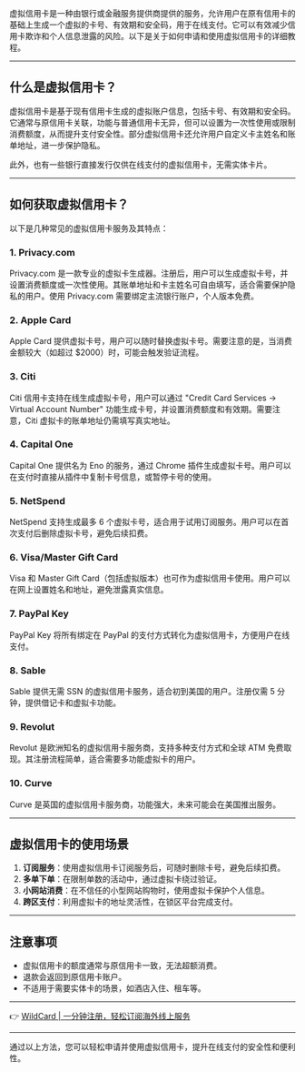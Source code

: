 虚拟信用卡是一种由银行或金融服务提供商提供的服务，允许用户在原有信用卡的基础上生成一个虚拟的卡号、有效期和安全码，用于在线支付。它可以有效减少信用卡欺诈和个人信息泄露的风险。以下是关于如何申请和使用虚拟信用卡的详细教程。

---

## 什么是虚拟信用卡？

虚拟信用卡是基于现有信用卡生成的虚拟账户信息，包括卡号、有效期和安全码。它通常与原信用卡关联，功能与普通信用卡无异，但可以设置为一次性使用或限制消费额度，从而提升支付安全性。部分虚拟信用卡还允许用户自定义卡主姓名和账单地址，进一步保护隐私。

此外，也有一些银行直接发行仅供在线支付的虚拟信用卡，无需实体卡片。

---

## 如何获取虚拟信用卡？

以下是几种常见的虚拟信用卡服务及其特点：

### 1. Privacy.com
Privacy.com 是一款专业的虚拟卡生成器。注册后，用户可以生成虚拟卡号，并设置消费额度或一次性使用。其账单地址和卡主姓名可自由填写，适合需要保护隐私的用户。使用 Privacy.com 需要绑定主流银行账户，个人版本免费。

### 2. Apple Card
Apple Card 提供虚拟卡号，用户可以随时替换虚拟卡号。需要注意的是，当消费金额较大（如超过 $2000）时，可能会触发验证流程。

### 3. Citi
Citi 信用卡支持在线生成虚拟卡号，用户可以通过 "Credit Card Services -> Virtual Account Number" 功能生成卡号，并设置消费额度和有效期。需要注意，Citi 虚拟卡的账单地址仍需填写真实地址。

### 4. Capital One
Capital One 提供名为 Eno 的服务，通过 Chrome 插件生成虚拟卡号。用户可以在支付时直接从插件中复制卡号信息，或暂停卡号的使用。

### 5. NetSpend
NetSpend 支持生成最多 6 个虚拟卡号，适合用于试用订阅服务。用户可以在首次支付后删除虚拟卡号，避免后续扣费。

### 6. Visa/Master Gift Card
Visa 和 Master Gift Card（包括虚拟版本）也可作为虚拟信用卡使用。用户可以在网上设置姓名和地址，避免泄露真实信息。

### 7. PayPal Key
PayPal Key 将所有绑定在 PayPal 的支付方式转化为虚拟信用卡，方便用户在线支付。

### 8. Sable
Sable 提供无需 SSN 的虚拟信用卡服务，适合初到美国的用户。注册仅需 5 分钟，提供借记卡和虚拟卡功能。

### 9. Revolut
Revolut 是欧洲知名的虚拟信用卡服务商，支持多种支付方式和全球 ATM 免费取现。其注册流程简单，适合需要多功能虚拟卡的用户。

### 10. Curve
Curve 是英国的虚拟信用卡服务商，功能强大，未来可能会在美国推出服务。

---

## 虚拟信用卡的使用场景

1. **订阅服务**：使用虚拟信用卡订阅服务后，可随时删除卡号，避免后续扣费。
2. **多单下单**：在限制单数的活动中，通过虚拟卡绕过验证。
3. **小网站消费**：在不信任的小型网站购物时，使用虚拟卡保护个人信息。
4. **跨区支付**：利用虚拟卡的地址灵活性，在锁区平台完成支付。

---

## 注意事项

- 虚拟信用卡的额度通常与原信用卡一致，无法超额消费。
- 退款会返回到原信用卡账户。
- 不适用于需要实体卡的场景，如酒店入住、租车等。

---

👉 [WildCard | 一分钟注册，轻松订阅海外线上服务](https://bit.ly/bewildcard)

---

通过以上方法，您可以轻松申请并使用虚拟信用卡，提升在线支付的安全性和便利性。